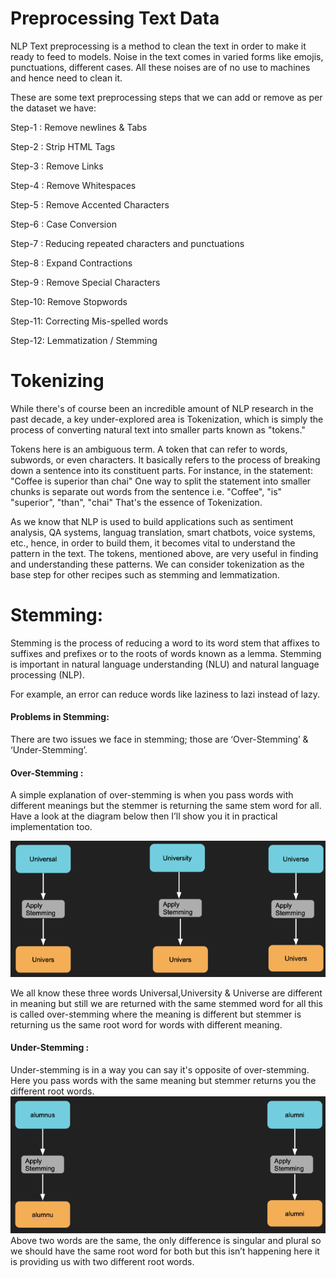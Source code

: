 
# Preprocessing Text Data

NLP Text preprocessing is a method to clean the text in order to make it ready to feed to models. Noise in the text comes in varied forms like emojis, punctuations, different cases. All these noises are of no use to machines and hence need to clean it.

These are some text preprocessing steps that we can add or remove as per the dataset we have:

Step-1 : Remove newlines & Tabs

Step-2 : Strip HTML Tags

Step-3 : Remove Links

Step-4 : Remove Whitespaces

Step-5 : Remove Accented Characters

Step-6 : Case Conversion

Step-7 : Reducing repeated characters and punctuations

Step-8 : Expand Contractions

Step-9 : Remove Special Characters

Step-10: Remove Stopwords

Step-11: Correcting Mis-spelled words

Step-12: Lemmatization / Stemming

#

# Tokenizing


While there's of course been an incredible amount of NLP research in the past decade, a key under-explored area is Tokenization, which is simply the process of converting natural text into smaller parts known as "tokens." 

Tokens here is an ambiguous term. A token that can refer to words, subwords, or even characters. It basically refers to the process of breaking down a sentence into its constituent parts. For instance, in the statement: "Coffee is superior than chai" One way to split the statement into smaller chunks is separate out words from the sentence i.e. "Coffee", "is" "superior", "than", "chai" That's the essence of Tokenization.


As we know that NLP is used to build applications such as sentiment analysis, QA systems, languag translation, smart chatbots, voice systems, etc., hence, in order to build them, it becomes vital to understand the pattern in the text. The tokens, mentioned above, are very useful in finding and understanding these patterns. We can consider tokenization as the base step for other recipes such as stemming and lemmatization.

# Stemming:
Stemming is the process of reducing a word to its word stem that affixes to suffixes and prefixes or to the roots of words known as a lemma. Stemming is important in natural language understanding (NLU) and natural language processing (NLP).

 For example, an error can reduce words like laziness to lazi  instead of lazy.

#### Problems in Stemming:
There are two issues we face in stemming; those are ‘Over-Stemming’ & ‘Under-Stemming’.

#### Over-Stemming :
A simple explanation of over-stemming is when you pass words with different meanings but the stemmer is returning the same stem word for all. Have a look at the diagram below then I’ll show you it in practical implementation too.

![](Screenshot/over_stemming.PNG)

We all know these three words Universal,University & Universe are different in meaning but still we are returned with the same stemmed word for all this is called over-stemming where the meaning is different but stemmer is returning us the same root word for words with different meaning.

#### Under-Stemming :

Under-stemming is in a way you can say it's opposite of over-stemming. Here you pass words with the same meaning but stemmer returns you the different root words.
![](Screenshot/under_stemming.PNG)
Above two words are the same, the only difference is singular and plural so we should have the same root word for both but this isn’t happening here it is providing us with two different root words.





